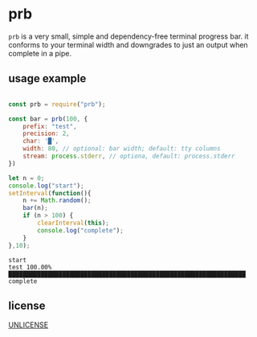 # prb

`prb` is a very small, simple and dependency-free terminal progress bar. it conforms to your terminal width and downgrades to just an output when complete in a pipe.

## usage example

``` javascript

const prb = require("prb");

const bar = prb(100, {
	prefix: "test",
	precision: 2,
	char: '█',
	width: 80, // optional: bar width; default: tty columns
	stream: process.stderr, // optiona, default: process.stderr
})

let n = 0;
console.log("start");
setInterval(function(){
	n += Math.random();
	bar(n);
	if (n > 100) {
		clearInterval(this);
		console.log("complete");
	}
},10);

```

```
start
test 100.00% ██████████████████████████████████████████████████████████████████
complete
```

## license

[UNLICENSE](UNLICENSE)
